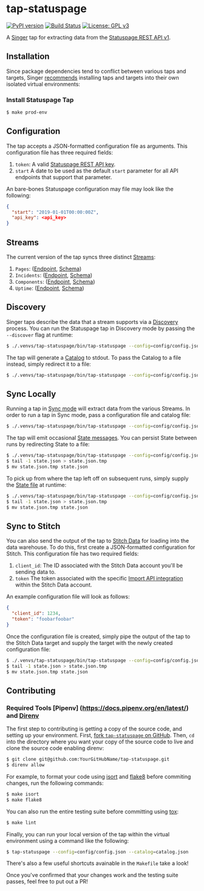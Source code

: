 # tap-statuspage
[![PyPI version](https://badge.fury.io/py/tap-pagerduty.svg)](https://badge.fury.io/py/statuspage)
[![Build Status](https://travis-ci.com/goodeggs/tap-pagerduty.svg?branch=goodeggs/prod)](https://travis-ci.com/goodeggs/tap-statuspage)
[![License: GPL v3](https://img.shields.io/badge/License-GPLv3-blue.svg)](https://www.gnu.org/licenses/gpl-3.0)

A [Singer](https://www.singer.io/) tap for extracting data from the [Statuspage REST API v1](https://developer.statuspage.io/).

## Installation

Since package dependencies tend to conflict between various taps and targets, Singer [recommends](https://github.com/singer-io/getting-started/blob/master/docs/RUNNING_AND_DEVELOPING.md#running-singer-with-python) installing taps and targets into their own isolated virtual environments:

### Install Statuspage Tap

```bash
$ make prod-env
```

## Configuration

The tap accepts a JSON-formatted configuration file as arguments. This configuration file has three required fields:

1. `token`: A valid [Statuspage REST API key](https://developer.statuspage.io/#section/Authentication).
2. `start` A date to be used as the default `start` parameter for all API endpoints that support that parameter.

An bare-bones Statuspage configuration may file may look like the following:

```json
{
  "start": "2019-01-01T00:00:00Z",
  "api_key": <api_key>
}
```

## Streams

The current version of the tap syncs three distinct [Streams](https://github.com/singer-io/getting-started/blob/master/docs/SYNC_MODE.md#streams):
1. `Pages`: ([Endpoint](https://developer.statuspage.io/#operation/getPages), [Schema](tap_statuspage/schemas/pages.json))
2. `Incidents`: ([Endpoint](https://developer.statuspage.io/#operation/getPagesPageIdIncidents), [Schema](tap_statuspage/schemas/incidents.json))
3. `Components`: ([Endpoint](https://developer.statuspage.io/#operation/getPagesPageIdComponents), [Schema](tap_statuspage/schemas/components.json))
4. `Uptime`: ([Endpoint](https://developer.statuspage.io/#operation/getPagesPageIdComponentsComponentIdUptime), [Schema](tap_statuspage/schemas/uptime.json))

## Discovery

Singer taps describe the data that a stream supports via a [Discovery](https://github.com/singer-io/getting-started/blob/master/docs/DISCOVERY_MODE.md#discovery-mode) process. You can run the Statuspage tap in Discovery mode by passing the `--discover` flag at runtime:

```bash
$ ./.venvs/tap-statuspage/bin/tap-statuspage --config=config/config.json --discover
```

The tap will generate a [Catalog](https://github.com/singer-io/getting-started/blob/master/docs/DISCOVERY_MODE.md#the-catalog) to stdout. To pass the Catalog to a file instead, simply redirect it to a file:

```bash
$ ./.venvs/tap-statuspage/bin/tap-statuspage --config=config/config.json --discover > catalog.json
```

## Sync Locally

Running a tap in [Sync mode](https://github.com/singer-io/getting-started/blob/master/docs/SYNC_MODE.md#sync-mode) will extract data from the various Streams. In order to run a tap in Sync mode, pass a configuration file and catalog file:

```bash
$ ./.venvs/tap-statuspage/bin/tap-statuspage --config=config/config.json --catalog=catalog.json
```

The tap will emit occasional [State messages](https://github.com/singer-io/getting-started/blob/master/docs/SPEC.md#state-message). You can persist State between runs by redirecting State to a file:

```bash
$ ./.venvs/tap-statuspage/bin/tap-statuspage --config=config/config.json --catalog=catalog.json >> state.json
$ tail -1 state.json > state.json.tmp
$ mv state.json.tmp state.json
```

To pick up from where the tap left off on subsequent runs, simply supply the [State file](https://github.com/singer-io/getting-started/blob/master/docs/CONFIG_AND_STATE.md#state-file) at runtime:

```bash
$ ./.venvs/tap-statuspage/bin/tap-statuspage --config=config/config.json --catalog=catalog.json --state=state.json >> state.json
$ tail -1 state.json > state.json.tmp
$ mv state.json.tmp state.json
```

## Sync to Stitch

You can also send the output of the tap to [Stitch Data](https://www.stitchdata.com/) for loading into the data warehouse. To do this, first create a JSON-formatted configuration for Stitch. This configuration file has two required fields:
1. `client_id`: The ID associated with the Stitch Data account you'll be sending data to.
2. `token` The token associated with the specific [Import API integration](https://www.stitchdata.com/docs/integrations/import-api/) within the Stitch Data account.

An example configuration file will look as follows:

```json
{
  "client_id": 1234,
  "token": "foobarfoobar"
}
```

Once the configuration file is created, simply pipe the output of the tap to the Stitch Data target and supply the target with the newly created configuration file:

```bash
$ ./.venvs/tap-statuspage/bin/tap-statuspage --config=config/config.json --catalog=catalog.json --state=state.json | ./.venvs/target-stitch/bin/target-stitch --config=config/stitch.config.json >> state.json
$ tail -1 state.json > state.json.tmp
$ mv state.json.tmp state.json
```

## Contributing

### Required Tools [Pipenv] (https://docs.pipenv.org/en/latest/) and [Direnv](https://direnv.net/)

The first step to contributing is getting a copy of the source code, and setting up your environment. First, [fork `tap-statuspage` on GitHub](https://github.com/apollographql/tap-statuspage/fork). Then, `cd` into the directory where you want your copy of the source code to live and clone the source code enabling direnv:

```bash
$ git clone git@github.com:YourGitHubName/tap-statuspage.git
$ direnv allow
```

For example, to format your code using [isort](https://github.com/timothycrosley/isort) and [flake8](http://flake8.pycqa.org/en/latest/index.html) before commiting changes, run the following commands:

```bash
$ make isort
$ make flake8
```

You can also run the entire testing suite before committing using [tox](https://tox.readthedocs.io/en/latest/):

```bash
$ make lint
```

Finally, you can run your local version of the tap within the virtual environment using a command like the following:

```bash
$ tap-statuspage --config=config/config.json --catalog=catalog.json
```

There's also a few useful shortcuts avainable in the `Makefile` take a look!

Once you've confirmed that your changes work and the testing suite passes, feel free to put out a PR!

